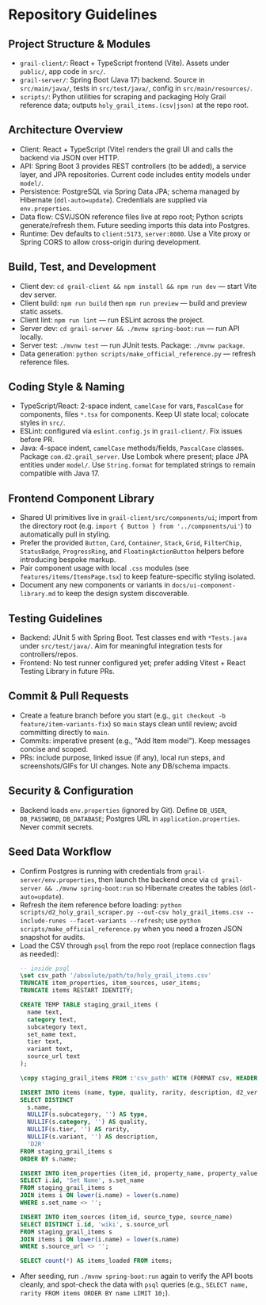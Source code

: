 # Repository Guidelines

## Project Structure & Modules
- `grail-client/`: React + TypeScript frontend (Vite). Assets under `public/`, app code in `src/`.
- `grail-server/`: Spring Boot (Java 17) backend. Source in `src/main/java/`, tests in `src/test/java/`, config in `src/main/resources/`.
- `scripts/`: Python utilities for scraping and packaging Holy Grail reference data; outputs `holy_grail_items.(csv|json)` at the repo root.

## Architecture Overview
- Client: React + TypeScript (Vite) renders the grail UI and calls the backend via JSON over HTTP.
- API: Spring Boot 3 provides REST controllers (to be added), a service layer, and JPA repositories. Current code includes entity models under `model/`.
- Persistence: PostgreSQL via Spring Data JPA; schema managed by Hibernate (`ddl-auto=update`). Credentials are supplied via `env.properties`.
- Data flow: CSV/JSON reference files live at repo root; Python scripts generate/refresh them. Future seeding imports this data into Postgres.
- Runtime: Dev defaults to `client:5173`, `server:8080`. Use a Vite proxy or Spring CORS to allow cross-origin during development.

## Build, Test, and Development
- Client dev: `cd grail-client && npm install && npm run dev` — start Vite dev server.
- Client build: `npm run build` then `npm run preview` — build and preview static assets.
- Client lint: `npm run lint` — run ESLint across the project.
- Server dev: `cd grail-server && ./mvnw spring-boot:run` — run API locally.
- Server test: `./mvnw test` — run JUnit tests. Package: `./mvnw package`.
- Data generation: `python scripts/make_official_reference.py` — refresh reference files.

## Coding Style & Naming
- TypeScript/React: 2-space indent, `camelCase` for vars, `PascalCase` for components, files `*.tsx` for components. Keep UI state local; colocate styles in `src/`.
- ESLint: configured via `eslint.config.js` in `grail-client/`. Fix issues before PR.
- Java: 4-space indent, `camelCase` methods/fields, `PascalCase` classes. Package `com.d2.grail_server`. Use Lombok where present; place JPA entities under `model/`. Use `String.format` for templated strings to remain compatible with Java 17.

## Frontend Component Library
- Shared UI primitives live in `grail-client/src/components/ui`; import from the directory root (e.g. `import { Button } from '../components/ui'`) to automatically pull in styling.
- Prefer the provided `Button`, `Card`, `Container`, `Stack`, `Grid`, `FilterChip`, `StatusBadge`, `ProgressRing`, and `FloatingActionButton` helpers before introducing bespoke markup.
- Pair component usage with local `.css` modules (see `features/items/ItemsPage.tsx`) to keep feature-specific styling isolated.
- Document any new components or variants in `docs/ui-component-library.md` to keep the design system discoverable.

## Testing Guidelines
- Backend: JUnit 5 with Spring Boot. Test classes end with `*Tests.java` under `src/test/java/`. Aim for meaningful integration tests for controllers/repos.
- Frontend: No test runner configured yet; prefer adding Vitest + React Testing Library in future PRs.

## Commit & Pull Requests
- Create a feature branch before you start (e.g., `git checkout -b feature/item-variants-fix`) so `main` stays clean until review; avoid committing directly to `main`.
- Commits: imperative present (e.g., "Add Item model"). Keep messages concise and scoped.
- PRs: include purpose, linked issue (if any), local run steps, and screenshots/GIFs for UI changes. Note any DB/schema impacts.

## Security & Configuration
- Backend loads `env.properties` (ignored by Git). Define `DB_USER`, `DB_PASSWORD`, `DB_DATABASE`; Postgres URL in `application.properties`. Never commit secrets.

## Seed Data Workflow
- Confirm Postgres is running with credentials from `grail-server/env.properties`, then launch the backend once via `cd grail-server && ./mvnw spring-boot:run` so Hibernate creates the tables (`ddl-auto=update`).
- Refresh the item reference before loading: `python scripts/d2_holy_grail_scraper.py --out-csv holy_grail_items.csv --include-runes --facet-variants --refresh`; use `python scripts/make_official_reference.py` when you need a frozen JSON snapshot for audits.
- Load the CSV through `psql` from the repo root (replace connection flags as needed):
  ```sql
  -- inside psql
  \set csv_path '/absolute/path/to/holy_grail_items.csv'
  TRUNCATE item_properties, item_sources, user_items;
  TRUNCATE items RESTART IDENTITY;

  CREATE TEMP TABLE staging_grail_items (
    name text,
    category text,
    subcategory text,
    set_name text,
    tier text,
    variant text,
    source_url text
  );

  \copy staging_grail_items FROM :'csv_path' WITH (FORMAT csv, HEADER true, NULL '');

  INSERT INTO items (name, type, quality, rarity, description, d2_version)
  SELECT DISTINCT
    s.name,
    NULLIF(s.subcategory, '') AS type,
    NULLIF(s.category, '') AS quality,
    NULLIF(s.tier, '') AS rarity,
    NULLIF(s.variant, '') AS description,
    'D2R'
  FROM staging_grail_items s
  ORDER BY s.name;

  INSERT INTO item_properties (item_id, property_name, property_value)
  SELECT i.id, 'Set Name', s.set_name
  FROM staging_grail_items s
  JOIN items i ON lower(i.name) = lower(s.name)
  WHERE s.set_name <> '';

  INSERT INTO item_sources (item_id, source_type, source_name)
  SELECT DISTINCT i.id, 'wiki', s.source_url
  FROM staging_grail_items s
  JOIN items i ON lower(i.name) = lower(s.name)
  WHERE s.source_url <> '';

  SELECT count(*) AS items_loaded FROM items;
  ```
- After seeding, run `./mvnw spring-boot:run` again to verify the API boots cleanly, and spot-check the data with `psql` queries (e.g., `SELECT name, rarity FROM items ORDER BY name LIMIT 10;`).
